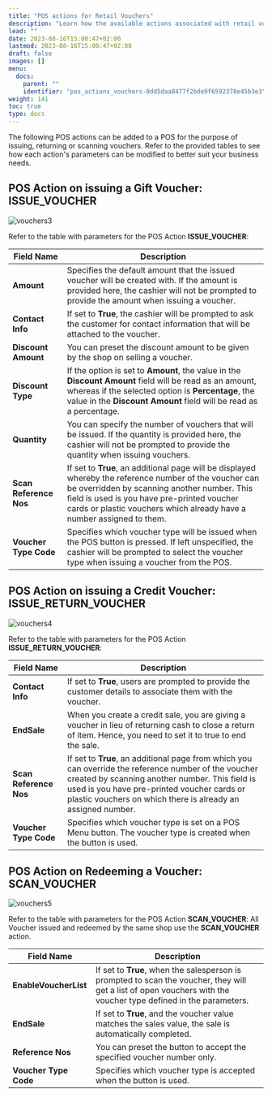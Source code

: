 ```yaml
---
title: "POS actions for Retail Vouchers"
description: "Learn how the available actions associated with retail vouchers can be used to set up vouchers in the context of a POS store."
lead: ""
date: 2023-08-16T15:00:47+02:00
lastmod: 2023-08-16T15:00:47+02:00
draft: false
images: []
menu:
  docs:
    parent: ""
    identifier: "pos_actions_vouchers-0dd5daa8477f2bde9f6592378e45b3e3"
weight: 141
toc: true
type: docs
---
```


The following POS actions can be added to a POS for the purpose of issuing, returning or scanning vouchers. Refer to the provided tables to see how each action's parameters can be modified to better suit your business needs.

## POS Action on issuing a Gift Voucher: ISSUE_VOUCHER 

![vouchers3](vouchers3.png)

Refer to the table with parameters for the POS Action **ISSUE_VOUCHER**: 

| Field Name      | Description | 
| ----------- | ----------- | 
| **Amount** | Specifies the default amount that the issued voucher will be created with. If the amount is provided here, the cashier will not be prompted to provide the amount when issuing a voucher. | 
| **Contact Info**  | If set to **True**, the cashier will be prompted to ask the customer for contact information that will be attached to the voucher. | 
| **Discount Amount** | You can preset the discount amount to be given by the shop on selling a voucher. | 
| **Discount Type** | If the option is set to **Amount**, the value in the **Discount Amount** field will be read as an amount, whereas if the selected option is **Percentage**, the value in the **Discount Amount** field will be read as a percentage. |
| **Quantity** | You can specify the number of vouchers that will be issued. If the quantity is provided here, the cashier will not be prompted to provide the quantity when issuing vouchers. |
| **Scan Reference Nos**  | If set to **True**, an additional page will be displayed whereby the reference number of the voucher can be overridden by scanning another number. This field is used is you have pre-printed voucher cards or plastic vouchers which already have a number assigned to them. |
| **Voucher Type Code** | Specifies which voucher type will be issued when the POS button is pressed. If left unspecified, the cashier will be prompted to select the voucher type when issuing a voucher from the POS. |

## POS Action on issuing a Credit Voucher: ISSUE_RETURN_VOUCHER

![vouchers4](vouchers4.png)

Refer to the table with parameters for the POS Action **ISSUE_RETURN_VOUCHER**: 

| Field Name      | Description | 
| ----------- | ----------- | 
| **Contact Info** | If set to **True**, users are prompted to provide the customer details to associate them with the voucher. | 
| **EndSale** | When you create a credit sale, you are giving a voucher in lieu of returning cash to close a return of item. Hence, you need to set it to true to end the sale. | 
| **Scan Reference Nos** | If set to **True**, an additional page from which you can override the reference number of the voucher created by scanning another number. This field is used is you have pre-printed voucher cards or plastic vouchers on which there is already an assigned number. |   
| **Voucher Type Code** | Specifies which voucher type is set on a POS Menu button. The voucher type is created when the button is used. | 

## POS Action on Redeeming a Voucher: SCAN_VOUCHER

![vouchers5](vouchers5.png)

Refer to the table with parameters for the POS Action **SCAN_VOUCHER**: 
All Voucher issued and redeemed by the same shop use the **SCAN_VOUCHER** action.

| Field Name      | Description | 
| ----------- | ----------- | 
| **EnableVoucherList** | If set to **True**, when the salesperson is prompted to scan the voucher, they will get a list of open vouchers with the voucher type defined in the parameters. |  
| **EndSale** | If set to **True**, and the voucher value matches the sales value, the sale is automatically completed. | 
| **Reference Nos**  | You can preset the button to accept the specified voucher number only. | 
| **Voucher Type Code** | Specifies which voucher type is accepted when the button is used. | 
